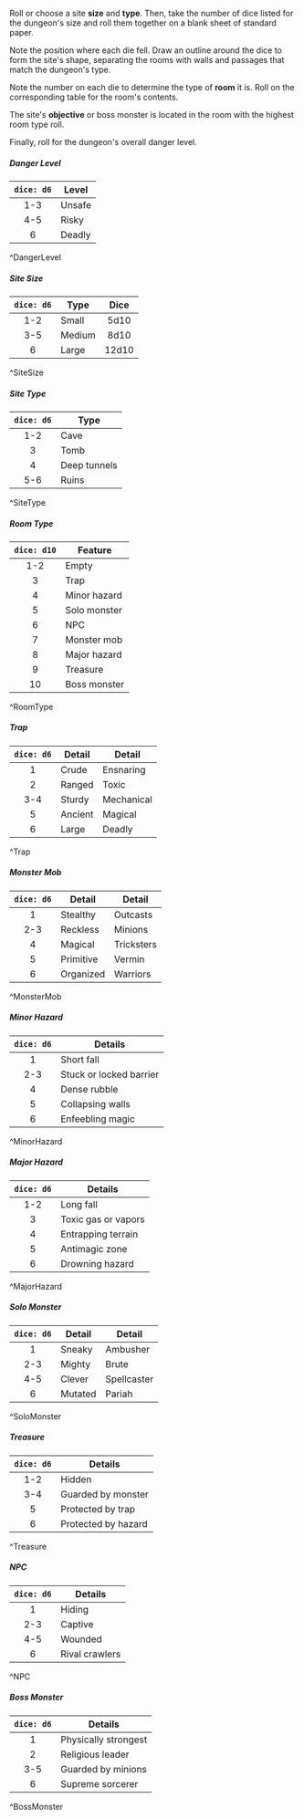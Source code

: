 Roll or choose a site **size** and **type**. Then, take the number of dice listed for the dungeon's size and roll them together on a blank sheet of standard paper.

Note the position where each die fell. Draw an outline around the dice to form the site's shape, separating the rooms with walls and passages that match the dungeon's type.

Note the number on each die to determine the type of **room** it is. Roll on the corresponding table for the room's contents.

The site's **objective** or boss monster is located in the room with the highest room type roll.

Finally, roll for the dungeon's overall danger level.

##### Danger Level
| `dice: d6` | **Level** |
|:----------:| --------- |
|    1-3     | Unsafe    |
|    4-5     | Risky     |
|     6      | Deadly    |
^DangerLevel
##### Site Size
| `dice: d6` | **Type** | **Dice** |
|:----------:| -------- |:--------:|
|    1-2     | Small    |   5d10   |
|    3-5     | Medium   |   8d10   |
|     6      | Large    |  12d10   |
^SiteSize
##### Site Type
| `dice: d6` | **Type**     |
|:----------:| ------------ |
|    1-2     | Cave         |
|     3      | Tomb         |
|     4      | Deep tunnels |
|    5-6     | Ruins        |
^SiteType
##### Room Type
| `dice: d10` | **Feature**  |
|:-----------:| ------------ |
|     1-2     | Empty        |
|      3      | Trap         |
|      4      | Minor hazard |
|      5      | Solo monster |
|      6      | NPC          |
|      7      | Monster mob  |
|      8      | Major hazard |
|      9      | Treasure     |
|     10      | Boss monster |
^RoomType
##### Trap
| `dice: d6` | **Detail** | **Detail** |
|:----------:| ---------- | ---------- |
|     1      | Crude      | Ensnaring  |
|     2      | Ranged     | Toxic      |
|    3-4     | Sturdy     | Mechanical |
|     5      | Ancient    | Magical    |
|     6      | Large      | Deadly     |
^Trap
##### Monster Mob
| `dice: d6` | **Detail** | **Detail** |
|:----------:| ---------- | ---------- |
|     1      | Stealthy   | Outcasts   |
|    2-3     | Reckless   | Minions    |
|     4      | Magical    | Tricksters |
|     5      | Primitive  | Vermin     |
|     6      | Organized  | Warriors   |
^MonsterMob
##### Minor Hazard
| `dice: d6` | **Details**             |
|:----------:| ----------------------- |
|     1      | Short fall              |
|    2-3     | Stuck or locked barrier |
|     4      | Dense rubble            |
|     5      | Collapsing walls        |
|     6      | Enfeebling magic        |
^MinorHazard
##### Major Hazard
| `dice: d6` | **Details**         |
|:----------:| ------------------- |
|    1-2     | Long fall           |
|     3      | Toxic gas or vapors |
|     4      | Entrapping terrain  |
|     5      | Antimagic zone      |
|     6      | Drowning hazard     |
^MajorHazard
##### Solo Monster
| `dice: d6` | **Detail** | **Detail**  |
|:----------:| ---------- | ----------- |
|     1      | Sneaky     | Ambusher    |
|    2-3     | Mighty     | Brute       |
|    4-5     | Clever     | Spellcaster |
|     6      | Mutated    | Pariah      |
^SoloMonster
##### Treasure
| `dice: d6` | **Details**         |
|:----------:| ------------------- |
|    1-2     | Hidden              |
|    3-4     | Guarded by monster  |
|     5      | Protected by trap   |
|     6      | Protected by hazard |
^Treasure
##### NPC
| `dice: d6` | **Details**    |
|:----------:| -------------- |
|     1      | Hiding         |
|    2-3     | Captive        |
|    4-5     | Wounded        |
|     6      | Rival crawlers |
^NPC
##### Boss Monster
| `dice: d6` | **Details**          |
|:----------:| -------------------- |
|     1      | Physically strongest |
|     2      | Religious leader     |
|    3-5     | Guarded by minions   |
|     6      | Supreme sorcerer     |
^BossMonster



